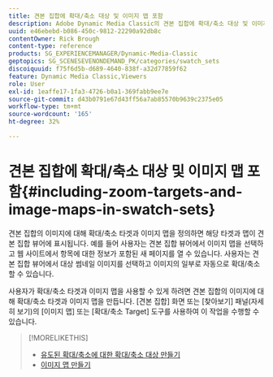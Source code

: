 ```yaml
---
title: 견본 집합에 확대/축소 대상 및 이미지 맵 포함
description: Adobe Dynamic Media Classic의 견본 집합에 확대/축소 대상 및 이미지 맵을 포함하는 방법을 알아봅니다.
uuid: e46ebebd-b086-450c-9812-22290a92db8c
contentOwner: Rick Brough
content-type: reference
products: SG_EXPERIENCEMANAGER/Dynamic-Media-Classic
geptopics: SG_SCENESEVENONDEMAND_PK/categories/swatch_sets
discoiquuid: f75f6d5b-d689-4640-838f-a32d77859f62
feature: Dynamic Media Classic,Viewers
role: User
exl-id: 1eaffe17-1fa3-4726-b0a1-369fabb9ee7e
source-git-commit: d43b0791e67d43ff56a7ab85570b9639c2375e05
workflow-type: tm+mt
source-wordcount: '165'
ht-degree: 32%

---
```


# 견본 집합에 확대/축소 대상 및 이미지 맵 포함{#including-zoom-targets-and-image-maps-in-swatch-sets}

견본 집합의 이미지에 대해 확대/축소 타겟과 이미지 맵을 정의하면 해당 타겟과 맵이 견본 집합 뷰어에 표시됩니다. 예를 들어 사용자는 견본 집합 뷰어에서 이미지 맵을 선택하고 웹 사이트에서 항목에 대한 정보가 포함된 새 페이지를 열 수 있습니다. 사용자는 견본 집합 뷰어에서 대상 썸네일 이미지를 선택하고 이미지의 일부로 자동으로 확대/축소할 수 있습니다.

사용자가 확대/축소 타겟과 이미지 맵을 사용할 수 있게 하려면 견본 집합의 이미지에 대해 확대/축소 타겟과 이미지 맵을 만듭니다. [견본 집합] 화면 또는 [찾아보기] 패널(자세히 보기)의 [이미지 맵] 또는 [확대/축소 Target] 도구를 사용하여 이 작업을 수행할 수 있습니다.

>[!MORELIKETHIS]
>
>* [유도된 확대/축소에 대한 확대/축소 대상 만들기](creating-zoom-targets-guided-zoom.md#creating_zoom_targets_for_guided_zoom)
>* [이미지 맵 만들기](creating-image-maps.md#creating_image_maps)


